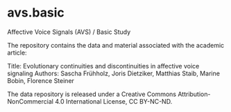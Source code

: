 # avs.basic
Affective Voice Signals (AVS) / Basic Study

The repository contains the data and material associated with the academic article:

Title: Evolutionary continuities and discontinuities in affective voice signaling
Authors: Sascha Frühholz, Joris Dietziker, Matthias Staib, Marine Bobin, Florence Steiner

The data repository is released under a Creative Commons Attribution-NonCommercial 4.0 International License, CC BY-NC-ND. 
